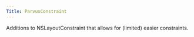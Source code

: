 ```yaml
---
Title: ParvusConstraint
---
```

Additions to NSLayoutConstraint that allows for (limited) easier constraints.
